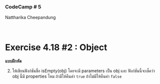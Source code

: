 ### CodeCamp # 5 <br>
Nattharika Cheepandung <br>
<br>
<br>

# Exercise 4.18 #2 :   Object 

**แบบฝึกหัด** 

2. ให้เขียนฟังก์ชันชื่อ isEmpty(obj) โดยจะมี parameters เป็น obj และ ฟังก์ชันนี้จะเช็คว่า obj นี้มี properties ไหม ถ้ามีให้คืนค่า `true` ถ้าไม่มีให้คืนค่า `false`
